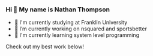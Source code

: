 ### Hi 👋 My name is Nathan Thompson

<!--
Experience and History
-->

<!--
Programming Languages
Java ***
C# ***
C ***
SQL *
ASM *
-->
- 📖 I'm currently studying at Franklin University
- 🔭 I’m currently working on nsquared and sportsbetter
- 🌱 I'm currently learning system level programming

Check out my best work below!
<!--
**nathanthomp/nathanthomp** is a ✨ _special_ ✨ repository because its `README.md` (this file) appears on your GitHub profile.

Here are some ideas to get you started:

- 🔭 I’m currently working on ...
- 🌱 I'm currently learning ...
- 👯 I’m looking to collaborate on ...
- 🤔 I’m looking for help with ...
- 💬 Ask me about ...
- 📫 How to reach me: ...
- 😄 Pronouns: ...
- ⚡ Fun fact: ...
-->
